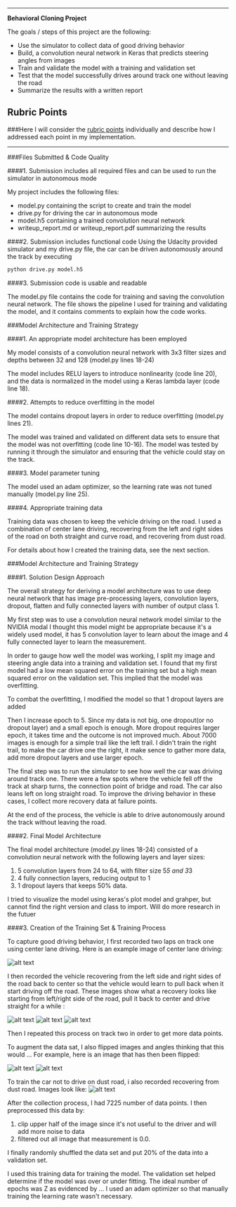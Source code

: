 
---

**Behavioral Cloning Project**

The goals / steps of this project are the following:
* Use the simulator to collect data of good driving behavior
* Build, a convolution neural network in Keras that predicts steering angles from images
* Train and validate the model with a training and validation set
* Test that the model successfully drives around track one without leaving the road
* Summarize the results with a written report


[//]: # (Image References)

[image1]: ./examples/dust.png "dust road"
[image2]: ./examples/center.png "center"
[image3]: ./examples/left_1.png "Recovery Image"
[image4]: ./examples/left_2.png "Recovery Image"
[image5]: ./examples/left_3.png "Recovery Image"
[image6]: ./examples/center.png "Normal Image"
[image7]: ./examples/center_flip.png "Flipped Image"

## Rubric Points
###Here I will consider the [rubric points](https://review.udacity.com/#!/rubrics/432/view) individually and describe how I addressed each point in my implementation.  

---
###Files Submitted & Code Quality

####1. Submission includes all required files and can be used to run the simulator in autonomous mode

My project includes the following files:
* model.py containing the script to create and train the model
* drive.py for driving the car in autonomous mode
* model.h5 containing a trained convolution neural network 
* writeup_report.md or writeup_report.pdf summarizing the results

####2. Submission includes functional code
Using the Udacity provided simulator and my drive.py file, the car can be driven autonomously around the track by executing 
```sh
python drive.py model.h5
```

####3. Submission code is usable and readable

The model.py file contains the code for training and saving the convolution neural network. The file shows the pipeline I used for training and validating the model, and it contains comments to explain how the code works.

###Model Architecture and Training Strategy

####1. An appropriate model architecture has been employed

My model consists of a convolution neural network with 3x3 filter sizes and depths between 32 and 128 (model.py lines 18-24) 

The model includes RELU layers to introduce nonlinearity (code line 20), and the data is normalized in the model using a Keras lambda layer (code line 18). 

####2. Attempts to reduce overfitting in the model

The model contains dropout layers in order to reduce overfitting (model.py lines 21). 

The model was trained and validated on different data sets to ensure that the model was not overfitting (code line 10-16). The model was tested by running it through the simulator and ensuring that the vehicle could stay on the track.

####3. Model parameter tuning

The model used an adam optimizer, so the learning rate was not tuned manually (model.py line 25).

####4. Appropriate training data

Training data was chosen to keep the vehicle driving on the road. I used a combination of center lane driving, recovering from the left and right sides of the road on both straight and curve road, and recovering from dust road.

For details about how I created the training data, see the next section. 

###Model Architecture and Training Strategy

####1. Solution Design Approach

The overall strategy for deriving a model architecture was to use deep neural network that has image pre-processing layers, convolution layers, dropout, flatten and fully connected layers with number of output class 1.

My first step was to use a convolution neural network model similar to the NVIDIA modal I thought this model might be appropriate because it's a widely used model, it has 5 convolution layer to learn about the image and 4 fully connected layer to learn the measurement.

In order to gauge how well the model was working, I split my image and steering angle data into a training and validation set. I found that my first model had a low mean squared error on the training set but a high mean squared error on the validation set. This implied that the model was overfitting. 

To combat the overfitting, I modified the model so that 1 dropout layers are added 

Then I increase epoch to 5. Since my data is not big, one dropout(or no dropout layer) and a small epoch is enough. More dropout requires larger epoch, it takes time and the outcome is not improved much. About 7000 images is enough for a simple trail like the left trail. I didn't train the right trail, to make the car drive one the right, it make sence to gather more data, add more dropout layers and use larger epoch.

The final step was to run the simulator to see how well the car was driving around track one. There were a few spots where the vehicle fell off the track at sharp turns, the connection point of bridge and road. The car also leans left on long straight road. To improve the driving behavior in these cases, I collect more recovery data at failure points.

At the end of the process, the vehicle is able to drive autonomously around the track without leaving the road.

####2. Final Model Architecture

The final model architecture (model.py lines 18-24) consisted of a convolution neural network with the following layers and layer sizes: 
1. 5 convolution layers from 24 to 64, with filter size 5*5 and 3*3
2. 4 fully connection layers, reducing output to 1
3. 1 dropout layers that keeps 50% data.

I tried to visualize the model using keras's plot model and grahper, but cannot find the right version and class to import. Will do more research in the futuer

####3. Creation of the Training Set & Training Process

To capture good driving behavior, I first recorded two laps on track one using center lane driving. Here is an example image of center lane driving:

![alt text][image2]

I then recorded the vehicle recovering from the left side and right sides of the road back to center so that the vehicle would learn to pull back when it start driving off the road. These images show what a recovery looks like starting from left/right side of the road, pull it back to center and drive straight for a while :

![alt text][image3]
![alt text][image4]
![alt text][image5]

Then I repeated this process on track two in order to get more data points.

To augment the data sat, I also flipped images and angles thinking that this would ... For example, here is an image that has then been flipped:

![alt text][image6]
![alt text][image7]

To train the car not to drive on dust road, i also recorded recovering from dust road. Images look like:
![alt text][image1]


After the collection process, I had 7225 number of data points. I then preprocessed this data by:
1. clip upper half of the image since it's not useful to the driver and will add more noise to data
2. filtered out all image that measurement is 0.0.


I finally randomly shuffled the data set and put 20% of the data into a validation set. 

I used this training data for training the model. The validation set helped determine if the model was over or under fitting. The ideal number of epochs was Z as evidenced by ... I used an adam optimizer so that manually training the learning rate wasn't necessary.
